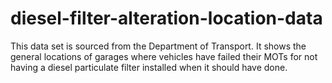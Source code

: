 # diesel-filter-alteration-location-data
This data set is sourced from the Department of Transport. It shows the general locations of garages where vehicles have failed their MOTs for not having a diesel particulate filter installed when it should have done. 
